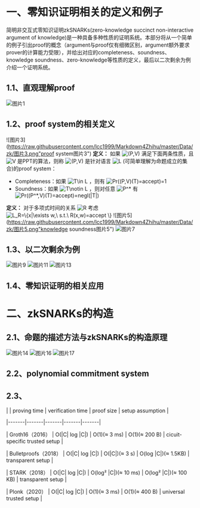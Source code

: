 # 一、零知识证明相关的定义和例子
简明非交互式零知识证明zkSNARKs(zero-knowledge succinct non-interactive argument of knowledge)是一种具备多种性质的证明系统。本部分将从一个简单的例子引出proof的概念（argument与proof仅有细微区别，argument额外要求prover的计算能力受限），并给出对应的completeness、soundness、knowledge soundness、zero-knowledge等性质的定义，最后以二次剩余为例介绍一个证明系统。
## 1.1、直观理解proof
![图片1](https://raw.githubusercontent.com/lcc1999/Markdown4Zhihu/master/Data/zk/图片1.png"proof图片1")
## 1.2、proof system的相关定义
![图片3](https://raw.githubusercontent.com/lcc1999/Markdown4Zhihu/master/Data/zk/图片3.png"proof system图片3")
**定义：** 如果 <img src="https://www.zhihu.com/equation?tex=(P,V)" alt="(P,V)" class="ee_img tr_noresize" eeimg="1"> 满足下面两条性质，且 <img src="https://www.zhihu.com/equation?tex=V" alt="V" class="ee_img tr_noresize" eeimg="1"> 是PPT的算法，则称 <img src="https://www.zhihu.com/equation?tex=(P,V)" alt="(P,V)" class="ee_img tr_noresize" eeimg="1"> 是针对语言 <img src="https://www.zhihu.com/equation?tex=L" alt="L" class="ee_img tr_noresize" eeimg="1"> (可简单理解为命题成立的集合)的proof system：
+ Completeness：如果 <img src="https://www.zhihu.com/equation?tex=T\in L" alt="T\in L" class="ee_img tr_noresize" eeimg="1"> ，则有 <img src="https://www.zhihu.com/equation?tex=Pr((P,V)(T)=accept)=1" alt="Pr((P,V)(T)=accept)=1" class="ee_img tr_noresize" eeimg="1"> 
+ Soundness：如果 <img src="https://www.zhihu.com/equation?tex=T\notin L" alt="T\notin L" class="ee_img tr_noresize" eeimg="1"> ，则对任意 <img src="https://www.zhihu.com/equation?tex=P^*" alt="P^*" class="ee_img tr_noresize" eeimg="1">  有 <img src="https://www.zhihu.com/equation?tex=Pr((P^*,V)(T)=accept)=negl(|T|)" alt="Pr((P^*,V)(T)=accept)=negl(|T|)" class="ee_img tr_noresize" eeimg="1"> 

**定义：** 对于多项式时间的关系 <img src="https://www.zhihu.com/equation?tex=R" alt="R" class="ee_img tr_noresize" eeimg="1"> 考虑 <img src="https://www.zhihu.com/equation?tex=L_R=\{x|\exists w,\ s.t.\ R(x,w)=accept \}" alt="L_R=\{x|\exists w,\ s.t.\ R(x,w)=accept \}" class="ee_img tr_noresize" eeimg="1"> 
![图片5](https://raw.githubusercontent.com/lcc1999/Markdown4Zhihu/master/Data/zk/图片5.png"knowledge soundness图片5")
![图片7](https://raw.githubusercontent.com/lcc1999/Markdown4Zhihu/master/Data/zk/图片7.png"zero-knowledge图片7")
## 1.3、以二次剩余为例
![图片9](https://raw.githubusercontent.com/lcc1999/Markdown4Zhihu/master/Data/zk/图片9.png"二次剩余图片9")
![图片11](https://raw.githubusercontent.com/lcc1999/Markdown4Zhihu/master/Data/zk/图片11.png"rewinding图片11")
![图片13](https://raw.githubusercontent.com/lcc1999/Markdown4Zhihu/master/Data/zk/图片13.png"simulator图片13")
## 1.4、零知识证明的相关应用

# 二、zkSNARKs的构造

## 2.1、命题的描述方法与zkSNARKs的构造原理
![图片14](https://raw.githubusercontent.com/lcc1999/Markdown4Zhihu/master/Data/zk/图片14.png"C1RS图片14")
![图片16](https://raw.githubusercontent.com/lcc1999/Markdown4Zhihu/master/Data/zk/图片16.png"图片16")
![图片17](https://raw.githubusercontent.com/lcc1999/Markdown4Zhihu/master/Data/zk/图片17.png"图片17")
## 2.2、polynomial commitment system
## 2.3、


|  | proving time | verification time | proof size | setup assumption |

|-------|-------|-------|-------|-------|

| Groth16（2016） | O(\|C\| log \|C\|) | O(1)(≈ 3 ms) | O(1)(≈ 200 B) | cicuit-specific trusted setup |

| Bulletproofs（2018） | O(\|C\| log \|C\|) | O(\|C\|)(≈ 3 s) | O(log \|C\|)(≈ 1.5KB) | transparent setup |

| STARK（2018） | O(\|C\| log \|C\|) | O(log² \|C\|)(≈ 10 ms) | O(log² \|C\|)(≈ 100 KB) | transparent setup |

| Plonk（2020） | O(\|C\| log \|C\|) | O(1)(≈ 3 ms) | O(1)(≈ 400 B) | universal trusted setup |